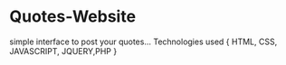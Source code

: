 # Quotes-Website
simple interface to post your quotes...
 Technologies used
{ HTML, CSS, JAVASCRIPT, JQUERY,PHP }
